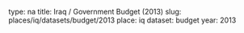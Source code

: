 type: na
title: Iraq / Government Budget (2013)
slug: places/iq/datasets/budget/2013
place: iq
dataset: budget
year: 2013
